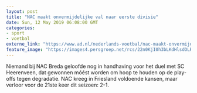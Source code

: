 ```yaml
---
layout: post
title: "NAC maakt onvermijdelijke val naar eerste divisie"
date: Sun, 12 May 2019 06:08:00 GMT
categories: 
- sport 
- voetbal 
externe_link: "https://www.ad.nl/nederlands-voetbal/nac-maakt-onvermijdelijke-val-naar-eerste-divisie~a21bc5c2/"
feature_image: "https://images4.persgroep.net/rcs/22n0KjI0h3bLKdHlsdOLR3PvsHk/diocontent/148104318/_fitwidth/400/?appId=21791a8992982cd8da851550a453bd7f&quality=0.7"
---
```


Niemand bij NAC Breda geloofde nog in handhaving voor het duel met SC Heerenveen, dat gewonnen móést worden om hoop te houden op de play-offs tegen degradatie. NAC kreeg in Friesland voldoende kansen, maar verloor voor de 21ste keer dit seizoen: 2-1.
